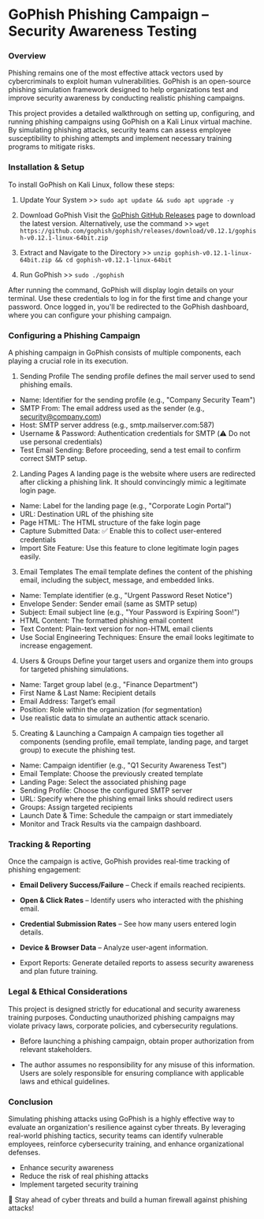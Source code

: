 # GoPhish Phishing Campaign – Security Awareness Testing

### Overview
Phishing remains one of the most effective attack vectors used by cybercriminals to exploit human vulnerabilities. GoPhish is an open-source phishing simulation framework designed to help organizations test and improve security awareness by conducting realistic phishing campaigns.

This project provides a detailed walkthrough on setting up, configuring, and running phishing campaigns using GoPhish on a Kali Linux virtual machine. By simulating phishing attacks, security teams can assess employee susceptibility to phishing attempts and implement necessary training programs to mitigate risks.

### Installation & Setup
To install GoPhish on Kali Linux, follow these steps:

1. Update Your System >> `sudo apt update && sudo apt upgrade -y`

2. Download GoPhish
Visit the [GoPhish GitHub Releases](https://github.com/gophish/gophish/releases) page to download the latest version. Alternatively, use the command >> `wget https://github.com/gophish/gophish/releases/download/v0.12.1/gophish-v0.12.1-linux-64bit.zip`

3. Extract and Navigate to the Directory >> `unzip gophish-v0.12.1-linux-64bit.zip && cd gophish-v0.12.1-linux-64bit`

4. Run GoPhish >> `sudo ./gophish`

After running the command, GoPhish will display login details on your terminal. Use these credentials to log in for the first time and change your password. Once logged in, you'll be redirected to the GoPhish dashboard, where you can configure your phishing campaign.

### Configuring a Phishing Campaign

A phishing campaign in GoPhish consists of multiple components, each playing a crucial role in its execution.

1. Sending Profile
The sending profile defines the mail server used to send phishing emails.

* Name: Identifier for the sending profile (e.g., "Company Security Team")
* SMTP From: The email address used as the sender (e.g., security@company.com)
* Host: SMTP server address (e.g., smtp.mailserver.com:587)
* Username & Password: Authentication credentials for SMTP (⚠️ Do not use personal credentials)
* Test Email Sending: Before proceeding, send a test email to confirm correct SMTP setup.

2. Landing Pages
A landing page is the website where users are redirected after clicking a phishing link. It should convincingly mimic a legitimate login page.

* Name: Label for the landing page (e.g., "Corporate Login Portal")
* URL: Destination URL of the phishing site
* Page HTML: The HTML structure of the fake login page
* Capture Submitted Data: ✅ Enable this to collect user-entered credentials
* Import Site Feature: Use this feature to clone legitimate login pages easily.

3. Email Templates
The email template defines the content of the phishing email, including the subject, message, and embedded links.

* Name: Template identifier (e.g., "Urgent Password Reset Notice")
* Envelope Sender: Sender email (same as SMTP setup)
* Subject: Email subject line (e.g., "Your Password is Expiring Soon!")
* HTML Content: The formatted phishing email content
* Text Content: Plain-text version for non-HTML email clients
* Use Social Engineering Techniques: Ensure the email looks legitimate to increase engagement.

4. Users & Groups
Define your target users and organize them into groups for targeted phishing simulations.

* Name: Target group label (e.g., "Finance Department")
* First Name & Last Name: Recipient details
* Email Address: Target’s email
* Position: Role within the organization (for segmentation)
* Use realistic data to simulate an authentic attack scenario.

5. Creating & Launching a Campaign
A campaign ties together all components (sending profile, email template, landing page, and target group) to execute the phishing test.

* Name: Campaign identifier (e.g., "Q1 Security Awareness Test")
* Email Template: Choose the previously created template
* Landing Page: Select the associated phishing page
* Sending Profile: Choose the configured SMTP server
* URL: Specify where the phishing email links should redirect users
* Groups: Assign targeted recipients
* Launch Date & Time: Schedule the campaign or start immediately
* Monitor and Track Results via the campaign dashboard.

 ### Tracking & Reporting
Once the campaign is active, GoPhish provides real-time tracking of phishing engagement:

* **Email Delivery Success/Failure** – Check if emails reached recipients.
* **Open & Click Rates** – Identify users who interacted with the phishing email.
* **Credential Submission Rates** – See how many users entered login details.
* **Device & Browser Data** – Analyze user-agent information.

* Export Reports: Generate detailed reports to assess security awareness and plan future training.

### Legal & Ethical Considerations
This project is designed strictly for educational and security awareness training purposes. Conducting unauthorized phishing campaigns may violate privacy laws, corporate policies, and cybersecurity regulations.

* Before launching a phishing campaign, obtain proper authorization from relevant stakeholders.

* The author assumes no responsibility for any misuse of this information. Users are solely responsible for ensuring compliance with applicable laws and ethical guidelines.

### Conclusion
Simulating phishing attacks using GoPhish is a highly effective way to evaluate an organization's resilience against cyber threats. By leveraging real-world phishing tactics, security teams can identify vulnerable employees, reinforce cybersecurity training, and enhance organizational defenses.

* Enhance security awareness
* Reduce the risk of real phishing attacks
* Implement targeted security training

🚀 Stay ahead of cyber threats and build a human firewall against phishing attacks!


